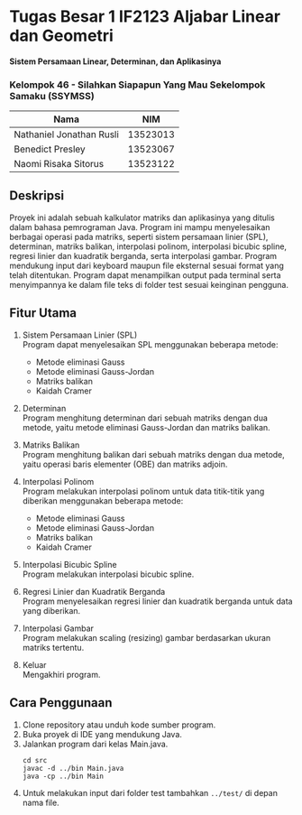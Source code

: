 # Tugas Besar 1 IF2123 Aljabar Linear dan Geometri
#### Sistem Persamaan Linear, Determinan, dan Aplikasinya

### Kelompok 46 - Silahkan Siapapun Yang Mau Sekelompok Samaku (SSYMSS)
| Nama | NIM |
|----------|----------|
| Nathaniel Jonathan Rusli | 13523013 |
| Benedict Presley | 13523067 | 
| Naomi Risaka Sitorus | 13523122 | 

## Deskripsi
Proyek ini adalah sebuah kalkulator matriks dan aplikasinya yang ditulis dalam bahasa pemrograman Java. Program ini mampu menyelesaikan berbagai operasi pada matriks, seperti sistem persamaan linier (SPL), determinan, matriks balikan, interpolasi polinom, interpolasi bicubic spline, regresi linier dan kuadratik berganda, serta interpolasi gambar. Program mendukung input dari keyboard maupun file eksternal sesuai format yang telah ditentukan. Program dapat menampilkan output pada terminal serta menyimpannya ke dalam file teks di folder test sesuai keinginan pengguna.

## Fitur Utama
1. Sistem Persamaan Linier (SPL)
   <br>Program dapat menyelesaikan SPL menggunakan beberapa metode:
   - Metode eliminasi Gauss
   - Metode eliminasi Gauss-Jordan
   - Matriks balikan
   - Kaidah Cramer
     
2. Determinan
   <br>Program menghitung determinan dari sebuah matriks dengan dua metode, yaitu metode eliminasi Gauss-Jordan dan matriks balikan.

3. Matriks Balikan
   <br>Program menghitung balikan dari sebuah matriks dengan dua metode, yaitu operasi baris elementer (OBE) dan matriks adjoin.

4. Interpolasi Polinom
   <br>Program melakukan interpolasi polinom untuk data titik-titik yang diberikan menggunakan beberapa metode:
   - Metode eliminasi Gauss
   - Metode eliminasi Gauss-Jordan
   - Matriks balikan
   - Kaidah Cramer
     
6. Interpolasi Bicubic Spline
   <br>Program melakukan interpolasi bicubic spline.

7. Regresi Linier dan Kuadratik Berganda
   <br>Program menyelesaikan regresi linier dan kuadratik berganda untuk data yang diberikan.

8. Interpolasi Gambar
   <br>Program melakukan scaling (resizing) gambar berdasarkan ukuran matriks tertentu.

9. Keluar
   <br>Mengakhiri program.

## Cara Penggunaan
1. Clone repository atau unduh kode sumber program.
2. Buka proyek di IDE yang mendukung Java.
3. Jalankan program dari kelas Main.java.
   ```
   cd src
   javac -d ../bin Main.java
   java -cp ../bin Main
4. Untuk melakukan input dari folder test tambahkan `../test/` di depan nama file.

